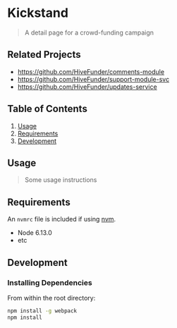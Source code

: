 # Kickstand

> A detail page for a crowd-funding campaign

## Related Projects
  - https://github.com/HiveFunder/comments-module
  - https://github.com/HiveFunder/support-module-svc
  - https://github.com/HiveFunder/updates-service

## Table of Contents

1. [Usage](#Usage)
1. [Requirements](#requirements)
1. [Development](#development)

## Usage

> Some usage instructions

## Requirements

An `nvmrc` file is included if using [nvm](https://github.com/creationix/nvm).

- Node 6.13.0
- etc

## Development

### Installing Dependencies

From within the root directory:

```sh
npm install -g webpack
npm install
```

